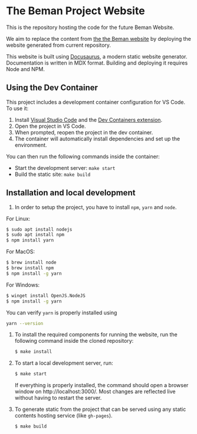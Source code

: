 # The Beman Project Website

This is the repository hosting the code for the future Beman Website.

We aim to replace the content from [the the Beman website](https://www.bemanproject.org) by deploying the website generated from current repository.

This website is built using [Docusaurus](https://docusaurus.io/), a modern static website generator.
Documentation is written in MDX format.
Building and deploying it requires Node and NPM.

## Using the Dev Container

This project includes a development container configuration for VS Code. To use it:

1. Install [Visual Studio Code](https://code.visualstudio.com/) and the [Dev Containers extension](https://marketplace.visualstudio.com/items?itemName=ms-vscode-remote.remote-containers).
2. Open the project in VS Code.
3. When prompted, reopen the project in the dev container.
4. The container will automatically install dependencies and set up the environment.

You can then run the following commands inside the container:

- Start the development server: `make start`
- Build the static site: `make build`

## Installation and local development

1. In order to setup the project, you have to install `npm`, `yarn` and `node`. 

For Linux:

```bash
$ sudo apt install nodejs
$ sudo apt install npm
$ npm install yarn
```

For MacOS:

```bash
$ brew install node
$ brew install npm
$ npm install -g yarn
```

For Windows:

```bash
$ winget install OpenJS.NodeJS
$ npm install -g yarn
```

You can verify `yarn` is properly installed using

```bash
yarn --version
```

1. To install the required components for running the website, run the following command inside the cloned repository:
    ```bash
    $ make install
    ```

1. To start a local development server, run:
    ```bash
    $ make start
    ```
    If everything is properly installed, the command  should open a browser window on http://localhost:3000/.
    Most changes are reflected live without having to restart the server.

1. To generate static from the project that can be served using any static contents hosting service (like `gh-pages`).

    ```bash
    $ make build
    ```
